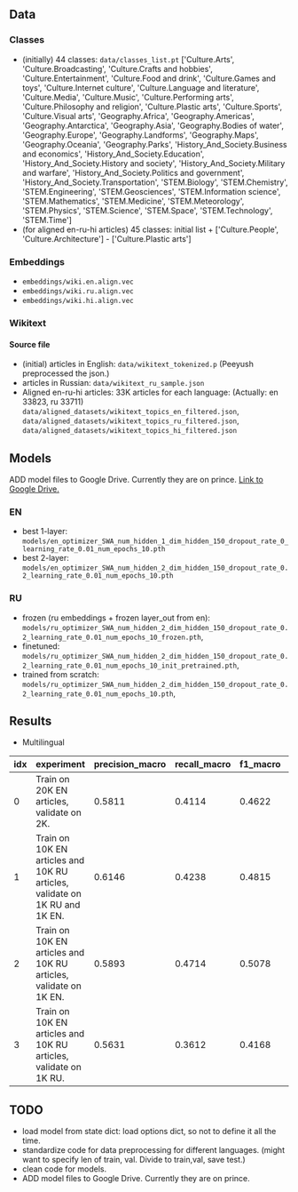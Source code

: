 
## Data
### Classes
- (initially) 44 classes: `data/classes_list.pt` 
    ['Culture.Arts', 'Culture.Broadcasting',
    'Culture.Crafts and hobbies', 'Culture.Entertainment',
    'Culture.Food and drink', 'Culture.Games and toys',
    'Culture.Internet culture', 'Culture.Language and literature',
    'Culture.Media', 'Culture.Music', 'Culture.Performing arts',
    'Culture.Philosophy and religion', 'Culture.Plastic arts',
    'Culture.Sports', 'Culture.Visual arts', 'Geography.Africa',
    'Geography.Americas', 'Geography.Antarctica', 'Geography.Asia',
    'Geography.Bodies of water', 'Geography.Europe',
    'Geography.Landforms', 'Geography.Maps', 'Geography.Oceania',
    'Geography.Parks', 'History_And_Society.Business and economics',
    'History_And_Society.Education',
    'History_And_Society.History and society',
    'History_And_Society.Military and warfare',
    'History_And_Society.Politics and government',
    'History_And_Society.Transportation', 'STEM.Biology',
    'STEM.Chemistry', 'STEM.Engineering', 'STEM.Geosciences',
    'STEM.Information science', 'STEM.Mathematics', 'STEM.Medicine',
    'STEM.Meteorology', 'STEM.Physics', 'STEM.Science', 'STEM.Space',
    'STEM.Technology', 'STEM.Time'] 
- (for aligned en-ru-hi articles) 45 classes: 
    initial list + ['Culture.People', 'Culture.Architecture'] - ['Culture.Plastic arts']

### Embeddings
- `embeddings/wiki.en.align.vec`
- `embeddings/wiki.ru.align.vec`
- `embeddings/wiki.hi.align.vec`

### Wikitext
#### Source file
- (initial) articles in English: `data/wikitext_tokenized.p` (Peeyush preprocessed the json.)
- articles in Russian: `data/wikitext_ru_sample.json`
- Aligned en-ru-hi articles: 33K articles for each language: (Actually: en 33823, ru 33711)
    `data/aligned_datasets/wikitext_topics_en_filtered.json`, `data/aligned_datasets/wikitext_topics_ru_filtered.json`, `data/aligned_datasets/wikitext_topics_hi_filtered.json`

## Models
ADD model files to Google Drive. Currently they are on prince.
[Link to Google Drive.](https://drive.google.com/drive/u/2/folders/1_fhco5kWR8uAZ7pnlzAFLkzeYEwV_QYX)

### EN
- best 1-layer: `models/en_optimizer_SWA_num_hidden_1_dim_hidden_150_dropout_rate_0_learning_rate_0.01_num_epochs_10.pth`
- best 2-layer: `models/en_optimizer_SWA_num_hidden_2_dim_hidden_150_dropout_rate_0.2_learning_rate_0.01_num_epochs_10.pth`

### RU
- frozen (ru embeddings + frozen layer_out from en): `models/ru_optimizer_SWA_num_hidden_2_dim_hidden_150_dropout_rate_0.2_learning_rate_0.01_num_epochs_10_frozen.pth`,
- finetuned: `models/ru_optimizer_SWA_num_hidden_2_dim_hidden_150_dropout_rate_0.2_learning_rate_0.01_num_epochs_10_init_pretrained.pth`,   
- trained from scratch: `models/ru_optimizer_SWA_num_hidden_2_dim_hidden_150_dropout_rate_0.2_learning_rate_0.01_num_epochs_10.pth`,

## Results
- Multilingual

|idx|experiment                   |precision_macro|recall_macro                                 |f1_macro|precision_micro|recall_micro|f1_micro|
|------|-----------------------------|---------------|---------------------------------------------|--------|---------------|------------|--------|
|0     |Train on 20K EN articles, validate on 2K.|0.5811         |0.4114                                       |0.4622  |0.8467         |0.705       |0.7694  |
|1     |Train on 10K EN articles and 10K RU articles, validate on 1K RU and 1K EN.|0.6146         |0.4238                                       |0.4815  |0.8418         |0.7318      |0.783   |
|2     |Train on 10K EN articles and 10K RU articles, validate on 1K EN.|0.5893         |0.4714                                       |0.5078  |0.8343         |0.7579      |0.7942  |
|3     |Train on 10K EN articles and 10K RU articles, validate on 1K RU.|0.5631         |0.3612                                       |0.4168  |0.8493         |0.7082      |0.7724  |


## TODO
- load model from state dict: load options dict, so not to define it all the time.
- standardize code for data preprocessing for different languages. (might want to specify len of train, val. Divide to train,val, save test.)
- clean code for models.
- ADD model files to Google Drive. Currently they are on prince.